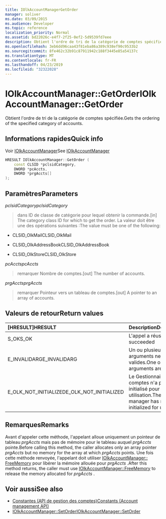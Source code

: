 ```yaml
---
title: IOlkAccountManagerGetOrder
manager: soliver
ms.date: 03/09/2015
ms.audience: Developer
ms.topic: reference
localization_priority: Normal
ms.assetid: bd22026c-e4f7-2f25-0ef2-5d9539fd7eee
description: Obtient l'ordre de tri de la catégorie de comptes spécifiée.
ms.openlocfilehash: 3eb6dd96caa43f81eba86a389c938ef90c9533b2
ms.sourcegitcommit: 8fe462c32b91c87911942c188f3445e85a54137c
ms.translationtype: MT
ms.contentlocale: fr-FR
ms.lasthandoff: 04/23/2019
ms.locfileid: "32322028"
---
```

# <a name="iolkaccountmanagergetorder"></a><span data-ttu-id="e8c7f-103">IOlkAccountManager::GetOrder</span><span class="sxs-lookup"><span data-stu-id="e8c7f-103">IOlkAccountManager::GetOrder</span></span>

<span data-ttu-id="e8c7f-104">Obtient l'ordre de tri de la catégorie de comptes spécifiée.</span><span class="sxs-lookup"><span data-stu-id="e8c7f-104">Gets the ordering of the specified category of accounts.</span></span>
  
## <a name="quick-info"></a><span data-ttu-id="e8c7f-105">Informations rapides</span><span class="sxs-lookup"><span data-stu-id="e8c7f-105">Quick info</span></span>

<span data-ttu-id="e8c7f-106">Voir [IOlkAccountManager](iolkaccountmanager.md)</span><span class="sxs-lookup"><span data-stu-id="e8c7f-106">See [IOlkAccountManager](iolkaccountmanager.md)</span></span>
  
```cpp
HRESULT IOlkAccountManager::GetOrder (  
    const CLSID *pclsidCategory, 
    DWORD *pcAccts, 
    DWORD *prgAccts[] 
); 
```

## <a name="parameters"></a><span data-ttu-id="e8c7f-107">Paramètres</span><span class="sxs-lookup"><span data-stu-id="e8c7f-107">Parameters</span></span>

<span data-ttu-id="e8c7f-108">_pclsidCategory_</span><span class="sxs-lookup"><span data-stu-id="e8c7f-108">_pclsidCategory_</span></span>
  
> <span data-ttu-id="e8c7f-109">dans ID de classe de catégorie pour lequel obtenir la commande.</span><span class="sxs-lookup"><span data-stu-id="e8c7f-109">[in] The category class ID for which to get the order.</span></span> <span data-ttu-id="e8c7f-110">La valeur doit être une des opérations suivantes :</span><span class="sxs-lookup"><span data-stu-id="e8c7f-110">The value must be one of the following:</span></span>
    
   - <span data-ttu-id="e8c7f-111">CLSID_OlkMail</span><span class="sxs-lookup"><span data-stu-id="e8c7f-111">CLSID_OlkMail</span></span>
    
   - <span data-ttu-id="e8c7f-112">CLSID_OlkAddressBook</span><span class="sxs-lookup"><span data-stu-id="e8c7f-112">CLSID_OlkAddressBook</span></span>
    
   - <span data-ttu-id="e8c7f-113">CLSID_OlkStore</span><span class="sxs-lookup"><span data-stu-id="e8c7f-113">CLSID_OlkStore</span></span>
    
<span data-ttu-id="e8c7f-114">_pcAccts_</span><span class="sxs-lookup"><span data-stu-id="e8c7f-114">_pcAccts_</span></span>
  
>  <span data-ttu-id="e8c7f-115">remarquer Nombre de comptes.</span><span class="sxs-lookup"><span data-stu-id="e8c7f-115">[out] The number of accounts.</span></span> 
    
<span data-ttu-id="e8c7f-116">_prgAccts_</span><span class="sxs-lookup"><span data-stu-id="e8c7f-116">_prgAccts_</span></span>
  
> <span data-ttu-id="e8c7f-117">remarquer Pointeur vers un tableau de comptes.</span><span class="sxs-lookup"><span data-stu-id="e8c7f-117">[out] A pointer to an array of accounts.</span></span>
    
## <a name="return-values"></a><span data-ttu-id="e8c7f-118">Valeurs de retour</span><span class="sxs-lookup"><span data-stu-id="e8c7f-118">Return values</span></span>

|<span data-ttu-id="e8c7f-119">**[HRESULT]**</span><span class="sxs-lookup"><span data-stu-id="e8c7f-119">**HRESULT**</span></span>|<span data-ttu-id="e8c7f-120">**Description**</span><span class="sxs-lookup"><span data-stu-id="e8c7f-120">**Description**</span></span>|
|:-----|:-----|
|<span data-ttu-id="e8c7f-121">S_OK</span><span class="sxs-lookup"><span data-stu-id="e8c7f-121">S_OK</span></span>  <br/> |<span data-ttu-id="e8c7f-122">L'appel a réussi</span><span class="sxs-lookup"><span data-stu-id="e8c7f-122">The call succeeded</span></span>  <br/> |
|<span data-ttu-id="e8c7f-123">E_INVALIDARG</span><span class="sxs-lookup"><span data-stu-id="e8c7f-123">E_INVALIDARG</span></span>  <br/> |<span data-ttu-id="e8c7f-124">Un ou plusieurs arguments ne sont pas valides.</span><span class="sxs-lookup"><span data-stu-id="e8c7f-124">One or more arguments are invalid.</span></span>  <br/> |
|<span data-ttu-id="e8c7f-125">E_OLK_NOT_INITIALIZED</span><span class="sxs-lookup"><span data-stu-id="e8c7f-125">E_OLK_NOT_INITIALIZED</span></span>  <br/> |<span data-ttu-id="e8c7f-126">Le Gestionnaire de comptes n'a pas été initialisé pour une utilisation.</span><span class="sxs-lookup"><span data-stu-id="e8c7f-126">The account manager has not been initialized for use.</span></span>  <br/> |
   
## <a name="remarks"></a><span data-ttu-id="e8c7f-127">Remarques</span><span class="sxs-lookup"><span data-stu-id="e8c7f-127">Remarks</span></span>

<span data-ttu-id="e8c7f-128">Avant d'appeler cette méthode, l'appelant alloue uniquement un pointeur de tableau *prgAccts* mais pas de mémoire pour le tableau auquel *prgAccts* pointe.</span><span class="sxs-lookup"><span data-stu-id="e8c7f-128">Before calling this method, the caller allocates only an array pointer  *prgAccts*  but no memory for the array at which  *prgAccts*  points.</span></span> <span data-ttu-id="e8c7f-129">Une fois cette méthode renvoyée, l'appelant doit utiliser [IOlkAccountManager:: FreeMemory](iolkaccountmanager-freememory.md) pour libérer la mémoire allouée pour *prgAccts* .</span><span class="sxs-lookup"><span data-stu-id="e8c7f-129">After this method returns, the caller must use [IOlkAccountManager::FreeMemory](iolkaccountmanager-freememory.md) to release the memory allocated for  *prgAccts*  .</span></span> 
  
## <a name="see-also"></a><span data-ttu-id="e8c7f-130">Voir aussi</span><span class="sxs-lookup"><span data-stu-id="e8c7f-130">See also</span></span>

- [<span data-ttu-id="e8c7f-131">Constantes (API de gestion des comptes)</span><span class="sxs-lookup"><span data-stu-id="e8c7f-131">Constants (Account management API)</span></span>](constants-account-management-api.md)  
- [<span data-ttu-id="e8c7f-132">IOlkAccountManager::SetOrder</span><span class="sxs-lookup"><span data-stu-id="e8c7f-132">IOlkAccountManager::SetOrder</span></span>](iolkaccountmanager-setorder.md)

